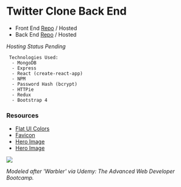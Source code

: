 # Twitter Clone Back End

- Front End [Repo](https://github.com/cwithac/twitter_clone_FE) / Hosted
- Back End [Repo](https://github.com/cwithac/twitter_clone) / Hosted

_Hosting Status Pending_

```
 Technologies Used:
  - MongoDB
  - Express
  - React (create-react-app)
  - NPM
  - Password Hash (bcrypt)
  - HTTPie
  - Redux
  - Bootstrap 4
```

### Resources

 - [Flat UI Colors](https://flatuicolors.com/palette/au)
 - [Favicon](https://www.favicon.cc/?action=icon&file_id=878886)
 - [Hero Image](https://pixabay.com/photo-3298353/)
 - [Hero Image](https://pixabay.com/photo-2942386/)

 ![](https://i.imgur.com/duwgV12.png)

_Modeled after 'Warbler' via Udemy: The Advanced Web Developer Bootcamp._
